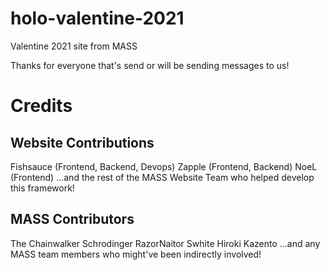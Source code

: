 # holo-valentine-2021
Valentine 2021 site from MASS

Thanks for everyone that's send or will be sending messages to us!

# Credits

## Website Contributions
Fishsauce (Frontend, Backend, Devops)
Zapple (Frontend, Backend)
NoeL (Frontend)
...and the rest of the MASS Website Team who helped develop this framework!

## MASS Contributors
The Chainwalker
Schrodinger
RazorNaitor
Swhite
Hiroki
Kazento
...and any MASS team members who might've been indirectly involved!
